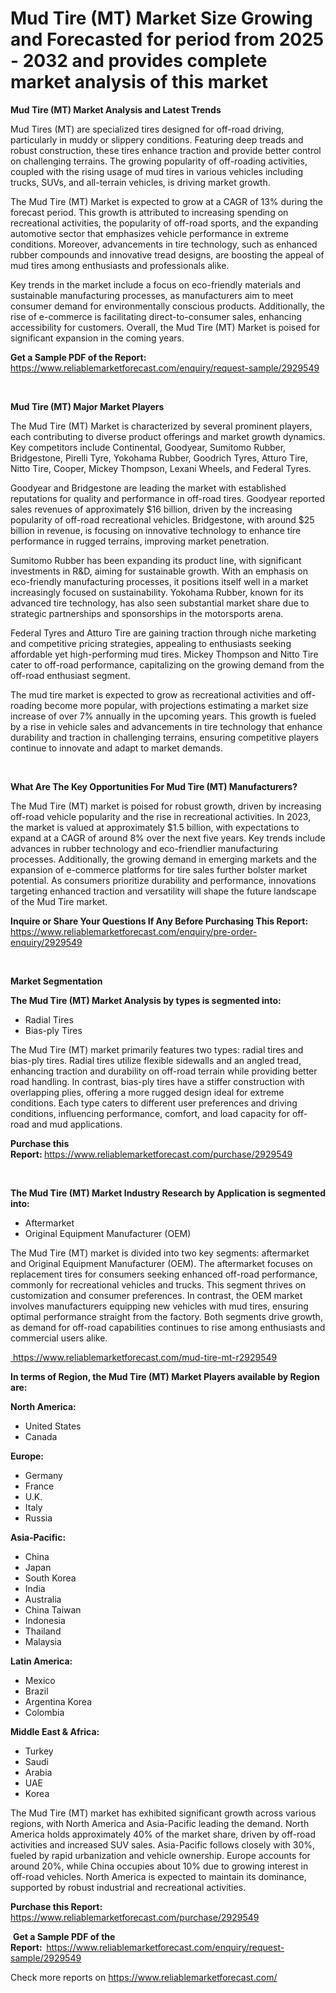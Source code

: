 <p><h1>Mud Tire (MT) Market Size Growing and Forecasted for period from 2025 - 2032 and provides complete market analysis of this market</h1></p><p><strong>Mud Tire (MT) Market Analysis and Latest Trends</strong></p>
<p><p>Mud Tires (MT) are specialized tires designed for off-road driving, particularly in muddy or slippery conditions. Featuring deep treads and robust construction, these tires enhance traction and provide better control on challenging terrains. The growing popularity of off-roading activities, coupled with the rising usage of mud tires in various vehicles including trucks, SUVs, and all-terrain vehicles, is driving market growth. </p><p>The Mud Tire (MT) Market is expected to grow at a CAGR of 13% during the forecast period. This growth is attributed to increasing spending on recreational activities, the popularity of off-road sports, and the expanding automotive sector that emphasizes vehicle performance in extreme conditions. Moreover, advancements in tire technology, such as enhanced rubber compounds and innovative tread designs, are boosting the appeal of mud tires among enthusiasts and professionals alike. </p><p>Key trends in the market include a focus on eco-friendly materials and sustainable manufacturing processes, as manufacturers aim to meet consumer demand for environmentally conscious products. Additionally, the rise of e-commerce is facilitating direct-to-consumer sales, enhancing accessibility for customers. Overall, the Mud Tire (MT) Market is poised for significant expansion in the coming years.</p></p>
<p><strong>Get a Sample PDF of the Report:&nbsp;</strong> <a href="https://www.reliablemarketforecast.com/enquiry/request-sample/2929549?utm_campaign=3029&utm_medium=2&utm_source=Github&utm_content=ia&utm_term=12032025&utm_id=mud-tire-mt">https://www.reliablemarketforecast.com/enquiry/request-sample/2929549</a></p>
<p>&nbsp;</p>
<p><strong>Mud Tire (MT) Major Market Players</strong></p>
<p><p>The Mud Tire (MT) Market is characterized by several prominent players, each contributing to diverse product offerings and market growth dynamics. Key competitors include Continental, Goodyear, Sumitomo Rubber, Bridgestone, Pirelli Tyre, Yokohama Rubber, Goodrich Tyres, Atturo Tire, Nitto Tire, Cooper, Mickey Thompson, Lexani Wheels, and Federal Tyres.</p><p>Goodyear and Bridgestone are leading the market with established reputations for quality and performance in off-road tires. Goodyear reported sales revenues of approximately $16 billion, driven by the increasing popularity of off-road recreational vehicles. Bridgestone, with around $25 billion in revenue, is focusing on innovative technology to enhance tire performance in rugged terrains, improving market penetration.</p><p>Sumitomo Rubber has been expanding its product line, with significant investments in R&D, aiming for sustainable growth. With an emphasis on eco-friendly manufacturing processes, it positions itself well in a market increasingly focused on sustainability. Yokohama Rubber, known for its advanced tire technology, has also seen substantial market share due to strategic partnerships and sponsorships in the motorsports arena.</p><p>Federal Tyres and Atturo Tire are gaining traction through niche marketing and competitive pricing strategies, appealing to enthusiasts seeking affordable yet high-performing mud tires. Mickey Thompson and Nitto Tire cater to off-road performance, capitalizing on the growing demand from the off-road enthusiast segment.</p><p>The mud tire market is expected to grow as recreational activities and off-roading become more popular, with projections estimating a market size increase of over 7% annually in the upcoming years. This growth is fueled by a rise in vehicle sales and advancements in tire technology that enhance durability and traction in challenging terrains, ensuring competitive players continue to innovate and adapt to market demands.</p></p>
<p>&nbsp;</p>
<p><strong>What Are The Key Opportunities For Mud Tire (MT) Manufacturers?</strong></p>
<p><p>The Mud Tire (MT) market is poised for robust growth, driven by increasing off-road vehicle popularity and the rise in recreational activities. In 2023, the market is valued at approximately $1.5 billion, with expectations to expand at a CAGR of around 8% over the next five years. Key trends include advances in rubber technology and eco-friendlier manufacturing processes. Additionally, the growing demand in emerging markets and the expansion of e-commerce platforms for tire sales further bolster market potential. As consumers prioritize durability and performance, innovations targeting enhanced traction and versatility will shape the future landscape of the Mud Tire market.</p></p>
<p><strong>Inquire or Share Your Questions If Any Before Purchasing This Report:</strong> <a href="https://www.reliablemarketforecast.com/enquiry/pre-order-enquiry/2929549?utm_campaign=3029&utm_medium=2&utm_source=Github&utm_content=ia&utm_term=12032025&utm_id=mud-tire-mt">https://www.reliablemarketforecast.com/enquiry/pre-order-enquiry/2929549</a></p>
<p>&nbsp;</p>
<p><strong>Market Segmentation</strong></p>
<p><strong>The Mud Tire (MT) Market Analysis by types is segmented into:</strong></p>
<p><ul><li>Radial Tires</li><li>Bias-ply Tires</li></ul></p>
<p><p>The Mud Tire (MT) market primarily features two types: radial tires and bias-ply tires. Radial tires utilize flexible sidewalls and an angled tread, enhancing traction and durability on off-road terrain while providing better road handling. In contrast, bias-ply tires have a stiffer construction with overlapping plies, offering a more rugged design ideal for extreme conditions. Each type caters to different user preferences and driving conditions, influencing performance, comfort, and load capacity for off-road and mud applications.</p></p>
<p><strong>Purchase this Report:&nbsp;</strong><a href="https://www.reliablemarketforecast.com/purchase/2929549?utm_campaign=3029&utm_medium=2&utm_source=Github&utm_content=ia&utm_term=12032025&utm_id=mud-tire-mt">https://www.reliablemarketforecast.com/purchase/2929549</a></p>
<p>&nbsp;</p>
<p><strong>The Mud Tire (MT) Market Industry Research by Application is segmented into:</strong></p>
<p><ul><li>Aftermarket</li><li>Original Equipment Manufacturer (OEM)</li></ul></p>
<p><p>The Mud Tire (MT) market is divided into two key segments: aftermarket and Original Equipment Manufacturer (OEM). The aftermarket focuses on replacement tires for consumers seeking enhanced off-road performance, commonly for recreational vehicles and trucks. This segment thrives on customization and consumer preferences. In contrast, the OEM market involves manufacturers equipping new vehicles with mud tires, ensuring optimal performance straight from the factory. Both segments drive growth, as demand for off-road capabilities continues to rise among enthusiasts and commercial users alike.</p></p>
<p><a href="https://www.reliablemarketforecast.com/mud-tire-mt-r2929549?utm_campaign=3029&utm_medium=2&utm_source=Github&utm_content=ia&utm_term=12032025&utm_id=mud-tire-mt">&nbsp;https://www.reliablemarketforecast.com/mud-tire-mt-r2929549</a></p>
<p><strong>In terms of Region, the Mud Tire (MT) Market Players available by Region are:</strong></p>
<p>
    <p> <strong> North America: </strong>
        <ul>
            <li>United States</li>
            <li>Canada</li>
        </ul>
        </p> 
    <p> <strong> Europe: </strong>
        <ul>
            <li>Germany</li>
            <li>France</li>
            <li>U.K.</li>
            <li>Italy</li>
            <li>Russia</li>
        </ul>
        </p> 
    <p> <strong> Asia-Pacific: </strong>
        <ul>
            <li>China</li>
            <li>Japan</li>
            <li>South Korea</li>
            <li>India</li>
            <li>Australia</li>
            <li>China Taiwan</li>
            <li>Indonesia</li>
            <li>Thailand</li>
            <li>Malaysia</li>
        </ul>
        </p> 
    <p> <strong> Latin America: </strong>
        <ul>
            <li>Mexico</li>
            <li>Brazil</li>
            <li>Argentina Korea</li>
            <li>Colombia</li>
        </ul>
        </p> 
    <p> <strong> Middle East & Africa: </strong>
        <ul>
            <li>Turkey</li>
            <li>Saudi</li>
            <li>Arabia</li>
            <li>UAE</li>
            <li>Korea</li>
        </ul>
    </p>
    </p>
<p><p>The Mud Tire (MT) market has exhibited significant growth across various regions, with North America and Asia-Pacific leading the demand. North America holds approximately 40% of the market share, driven by off-road activities and increased SUV sales. Asia-Pacific follows closely with 30%, fueled by rapid urbanization and vehicle ownership. Europe accounts for around 20%, while China occupies about 10% due to growing interest in off-road vehicles. North America is expected to maintain its dominance, supported by robust industrial and recreational activities.</p></p>
<p><strong>Purchase this Report: </strong><a href="https://www.reliablemarketforecast.com/purchase/2929549?utm_campaign=3029&utm_medium=2&utm_source=Github&utm_content=ia&utm_term=12032025&utm_id=mud-tire-mt">https://www.reliablemarketforecast.com/purchase/2929549</a></p>
<p>&nbsp;<strong>Get a Sample PDF of the Report:&nbsp;&nbsp;</strong><a href="https://www.reliablemarketforecast.com/enquiry/request-sample/2929549?utm_campaign=3029&utm_medium=2&utm_source=Github&utm_content=ia&utm_term=12032025&utm_id=mud-tire-mt">https://www.reliablemarketforecast.com/enquiry/request-sample/2929549</a></p>
<p><strong></strong></p>
<p>Check more reports on <a href="https://www.reliablemarketforecast.com/?utm_campaign=3029&utm_medium=2&utm_source=Github&utm_content=ia&utm_term=12032025&utm_id=mud-tire-mt">https://www.reliablemarketforecast.com/</a></p>